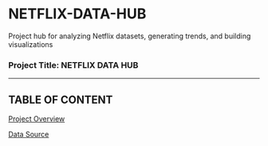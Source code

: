 # NETFLIX-DATA-HUB
Project hub for analyzing Netflix datasets, generating trends, and building visualizations

### Project Title: NETFLIX DATA HUB
---

TABLE OF CONTENT
---
[Project Overview](#Project_Overview)

[Data Source](#Data_Source)
